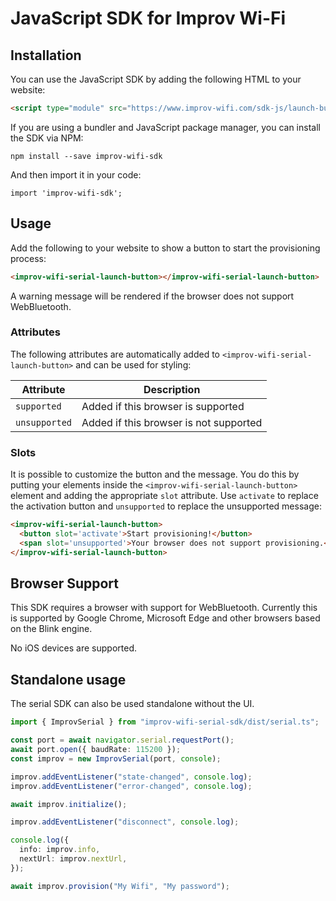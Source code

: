 # JavaScript SDK for Improv Wi-Fi

## Installation

You can use the JavaScript SDK by adding the following HTML to your website:

```html
<script type="module" src="https://www.improv-wifi.com/sdk-js/launch-button.js"></script>
```

If you are using a bundler and JavaScript package manager, you can install the SDK via NPM:

```
npm install --save improv-wifi-sdk
```

And then import it in your code:

```
import 'improv-wifi-sdk';
```

## Usage

Add the following to your website to show a button to start the provisioning process:

```html
<improv-wifi-serial-launch-button></improv-wifi-serial-launch-button>
```

A warning message will be rendered if the browser does not support WebBluetooth.

### Attributes

The following attributes are automatically added to `<improv-wifi-serial-launch-button>` and can be used for styling:

| Attribute | Description |
| -- | -- |
| `supported` | Added if this browser is supported
| `unsupported` | Added if this browser is not supported

### Slots

It is possible to customize the button and the message. You do this by putting your elements inside the `<improv-wifi-serial-launch-button>` element and adding the appropriate `slot` attribute. Use `activate` to replace the activation button and `unsupported` to replace the unsupported message:

```html
<improv-wifi-serial-launch-button>
  <button slot='activate'>Start provisioning!</button>
  <span slot='unsupported'>Your browser does not support provisioning.</span>
</improv-wifi-serial-launch-button>
```

## Browser Support

This SDK requires a browser with support for WebBluetooth. Currently this is supported by Google Chrome, Microsoft Edge and other browsers based on the Blink engine.

No iOS devices are supported.

## Standalone usage

The serial SDK can also be used standalone without the UI.

```ts
import { ImprovSerial } from "improv-wifi-serial-sdk/dist/serial.ts";

const port = await navigator.serial.requestPort();
await port.open({ baudRate: 115200 });
const improv = new ImprovSerial(port, console);

improv.addEventListener("state-changed", console.log);
improv.addEventListener("error-changed", console.log);

await improv.initialize();

improv.addEventListener("disconnect", console.log);

console.log({
  info: improv.info,
  nextUrl: improv.nextUrl,
});

await improv.provision("My Wifi", "My password");
```
